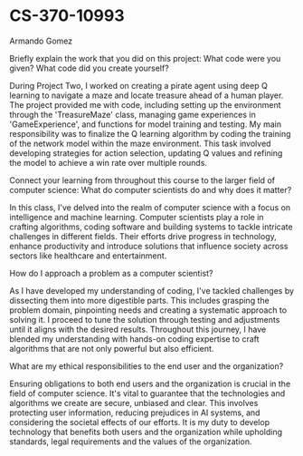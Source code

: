 # CS-370-10993

Armando Gomez

Briefly explain the work that you did on this project: What code were you given? What code did you create yourself?

During Project Two, I worked on creating a pirate agent using deep Q learning to navigate a maze and locate treasure ahead of a human player. The project provided me with code, including setting up the environment
through the 'TreasureMaze' class, managing game experiences in 'GameExperience', and functions for model training and testing. My main responsibility was to finalize the Q learning algorithm by coding the training of
the network model within the maze environment. This task involved developing strategies for action selection, updating Q values and refining the model to achieve a win rate over multiple rounds.

Connect your learning from throughout this course to the larger field of computer science:
What do computer scientists do and why does it matter?

In this class, I've delved into the realm of computer science with a focus on intelligence and machine learning. Computer scientists play a role in crafting algorithms, coding software and building systems to tackle 
intricate challenges in different fields. Their efforts drive progress in technology, enhance productivity and introduce solutions that influence society across sectors like healthcare and entertainment.

How do I approach a problem as a computer scientist?

As I have developed my understanding of coding, I've tackled challenges by dissecting them into more digestible parts. This includes grasping the problem domain, pinpointing needs and creating a systematic approach to
solving it. I proceed to tune the solution through testing and adjustments until it aligns with the desired results. Throughout this journey, I have blended my understanding with hands-on coding expertise to craft
algorithms that are not only powerful but also efficient.

What are my ethical responsibilities to the end user and the organization?

Ensuring obligations to both end users and the organization is crucial in the field of computer science. It's vital to guarantee that the technologies and algorithms we create are secure, unbiased and clear. This
involves protecting user information, reducing prejudices in AI systems, and considering the societal effects of our efforts. It is my duty to develop technology that benefits both users and the organization while
upholding standards, legal requirements and the values of the organization.
